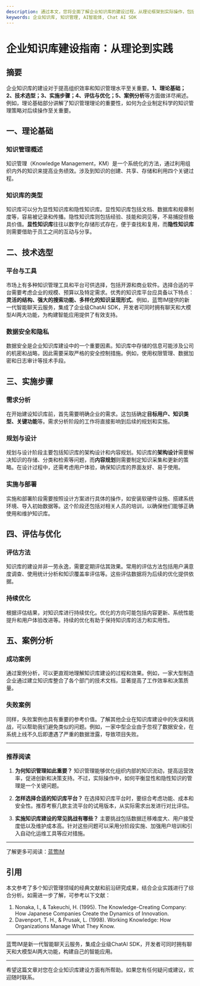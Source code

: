 ```yaml
---
description: 通过本文，您将全面了解企业知识库的建设过程，从理论框架到实际操作，包括选择合适的技术和工具。
keywords: 企业知识库, 知识管理, AI智能体, Chat AI SDK
---
```

# 企业知识库建设指南：从理论到实践

## 摘要

企业知识库的建设对于提高组织效率和知识管理水平至关重要。**1、理论基础；2、技术选型；3、实施步骤；4、评估与优化；5、案例分析**等方面做详尽阐述。例如，理论基础部分讲解了知识管理理论的重要性，如何为企业制定科学的知识管理策略对后续操作至关重要。

## 一、理论基础

### 知识管理概述

知识管理（Knowledge Management，KM）是一个系统化的方法，通过利用组织内外的知识来提高业务绩效。涉及到知识的创建、共享、存储和利用四个关键过程。

### 知识库的类型

知识库可以分为显性知识库和隐性知识库。显性知识库包括文档、数据库和规章制度等，容易被记录和传播。隐性知识库则包括经验、技能和洞见等，不易捕捉但极具价值。**显性知识库**往往以数字化存储形式存在，便于查找和复用，而**隐性知识库**则需要借助于员工之间的互动与分享。

## 二、技术选型

### 平台与工具

市场上有多种知识管理工具和平台可供选择，包括开源和商业软件。选择合适的平台需要考虑企业的规模、预算以及特定需求。优秀的知识库平台应具备以下特点：**灵活的结构、强大的搜索功能、多样化的知识呈现形式**。例如，蓝莺IM提供的新一代智能聊天云服务，集成了企业级ChatAI SDK，开发者可同时拥有聊天和大模型AI两大功能，为构建智能应用提供了有效支持。

### 数据安全和隐私

数据安全是企业知识库建设中的一个重要因素。知识库中存储的信息可能涉及公司的机密和战略，因此需要采取严格的安全控制措施。例如，使用权限管理、数据加密和日志审计等技术手段。

## 三、实施步骤

### 需求分析

在开始建设知识库前，首先需要明确企业的需求。这包括确定**目标用户、知识类型、关键功能**等。需求分析阶段的工作将直接影响到后续的规划和实施。

### 规划与设计

规划与设计阶段主要包括知识库的架构设计和内容规划。知识库的**架构设计**需要解决知识的存储、分类和检索等问题，而**内容规划**则需要制定知识采集和更新的策略。在设计过程中，还需考虑用户体验，确保知识库的界面友好、易于使用。

### 实施与部署

实施和部署阶段需要按照设计方案进行具体的操作，如安装软硬件设施、搭建系统环境、导入初始数据等。这个阶段还包括对相关人员的培训，以确保他们能够正确使用和维护知识库。

## 四、评估与优化

### 评估方法

知识库的建设并非一劳永逸，需要定期评估其效果。常用的评估方法包括用户满意度调查、使用统计分析和知识覆盖率评估等。这些评估数据将为后续的优化提供依据。

### 持续优化

根据评估结果，对知识库进行持续优化。优化的方向可能包括内容更新、系统性能提升和用户体验改进等。持续的优化有助于保持知识库的活力和实用性。

## 五、案例分析

### 成功案例

通过案例分析，可以更直观地理解知识库建设的过程和效果。例如，一家大型制造企业通过建立知识库整合了各个部门的技术文档，显著提高了工作效率和决策质量。

### 失败案例

同样，失败案例也具有重要的参考价值。了解其他企业在知识库建设中的失误和挑战，可以帮助我们避免类似的问题。例如，一家中型企业由于忽视了数据安全，在系统上线不久后即遭遇了严重的数据泄露，导致项目失败。

---

### 推荐阅读

1. **为何知识管理如此重要？**
   知识管理能够优化组织内部的知识流动，提高运营效率，促进创新和决策支持。不过，实际操作中，如何平衡显性和隐性知识的管理是一个关键问题。

2. **怎样选择合适的知识库平台？**
   在选择知识库平台时，要综合考虑功能、成本和安全性。推荐考察几款主流平台的试用版本，从实际需求出发进行对比评估。

3. **实施知识库建设的常见挑战有哪些？**
   主要挑战包括数据迁移难度大、用户接受度低以及维护成本高。针对这些问题可以采用分阶段实施、加强用户培训和引入自动化运维工具等应对措施。

---

了解更多可阅读：[蓝莺IM](https://www.lanyingim.com)

## 引用

本文参考了多个知识管理领域的经典文献和前沿研究成果，结合企业实践进行了综合分析。如需进一步了解，可参考以下文献：

1. Nonaka, I., & Takeuchi, H. (1995). The Knowledge-Creating Company: How Japanese Companies Create the Dynamics of Innovation.
2. Davenport, T. H., & Prusak, L. (1998). Working Knowledge: How Organizations Manage What They Know.

---

蓝莺IM是新一代智能聊天云服务，集成企业级ChatAI SDK，开发者可同时拥有聊天和大模型AI两大功能，构建自己的智能应用。

---

希望这篇文章对您在企业知识库建设方面有所帮助。如果您有任何疑问或建议，欢迎随时联系。